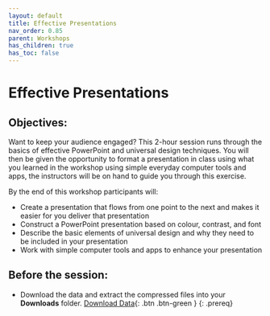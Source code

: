 ```yaml
---
layout: default
title: Effective Presentations
nav_order: 0.85
parent: Workshops
has_children: true
has_toc: false
---
```

# Effective Presentations


## Objectives:

Want to keep your audience engaged? This 2-hour session runs through the basics of effective PowerPoint and universal design techniques. You will then be given the opportunity to format a presentation in class using  what you learned in the workshop using simple everyday computer tools and apps, the instructors will be on hand to guide you through this exercise.  

By the end of this workshop participants will:  

- Create a presentation that flows from one point to the next and makes it easier for you deliver that presentation  
- Construct a PowerPoint presentation based on colour, contrast, and font  
- Describe the basic elements of universal design and why they need to be included in your presentation  
- Work with simple computer tools and apps to enhance your presentation  


## Before the session:
- Download the data and extract the compressed files into your **Downloads** folder. [Download Data](https://github.com/meginwinnipeg/workshops/raw/main/content/handson/powerpoint/data/pptData.zip){: .btn .btn-green }
{: .prereq}




